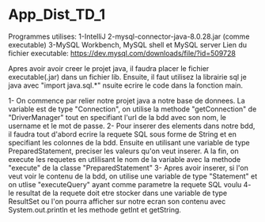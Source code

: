 # App_Dist_TD_1
Programmes utilises: 1-IntelliJ 
                     2-mysql-connector-java-8.0.28.jar (comme executable)
                     3-MySQL Workbench, MySQL shell et MySQL server
Lien du fichier executable: https://dev.mysql.com/downloads/file/?id=509728
 
Apres avoir avoir creer le projet java, il faudra placer le fichier executable(.jar) dans un fichier lib. Ensuite, il faut utilisez la librairie sql je java avec "import java.sql.*"
nsuite ecrire le code dans la fonction main. 

1- On commence par relier notre projet java a notre base de donnees. La variable est de type "Connection", on utilise la methode "getConnection" de "DriverManager" tout en specifiant l'url de la bdd avec son nom, le username et le mot de passe.
2- Pour inserer des elements dans notre bdd, il faudra tout d'abord ecrire la requete SQL sous forme de String et en specifiant les colonnes de la bdd. 
   Ensuite en utilisant une variable de type PreparedStatement, preciser les valeurs qu'on veut inserer. A la fin, on execute les requetes en utlilisant le nom de la variable avec la methode "execute" de la classe "PreparedStatement"
3- Apres avoir inserer, si l'on veut voir le contenu de la bdd, on utilise une variable de type "Statement" et on utlise "executeQuery" ayant comme parametre la requete SQL voulu
4- le resultat de la requete doit etre stocker dans une variable de type ResultSet ou l'on pourra afficher sur notre ecran son contenu avec System.out.println et les methode getInt et getString. 





